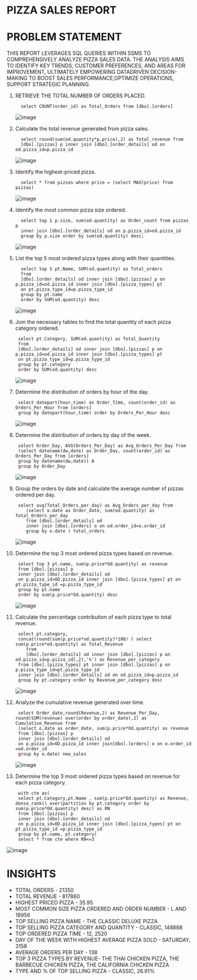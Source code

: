 # PIZZA SALES REPORT

# PROBLEM STATEMENT
THIS REPORT LEVERAGES SQL QUERIES WITHIN SSMS TO COMPREHENSIVELY ANALYZE PIZZA SALES DATA. THE ANALYSIS AIMS TO IDENTIFY KEY TRENDS, CUSTOMER PREFERENCES, AND
AREAS FOR IMPROVEMENT, ULTIMATELY EMPOWERING DATADRIVEN DECISION-MAKING TO BOOST SALES PERFORMANCE,OPTIMIZE OPERATIONS, SUPPORT STRATEGIC PLANNING.

1. RETRIEVE THE TOTAL NUMBER OF ORDERS PLACED.
   
         select COUNT(order_id) as Total_Orders from [dbo].[orders]
   
   ![image](https://github.com/Ambikapandey0821/Pizza-Sales-Report/assets/162020155/151be898-6b17-4fba-bbfe-751fe7d409ea)


3. Calculate the total revenue generated from pizza sales.

         select round(sum(od.quantity*p.price),2) as Total_revenue from
         [dbo].[pizzas] p inner join [dbo].[order_details] od on od.pizza_id=p.pizza_id
   
   ![image](https://github.com/Ambikapandey0821/Pizza-Sales-Report/assets/162020155/20300c5d-4636-422d-aa27-4f7e0197fabb)


5. Identify the highest-priced pizza.

         select * from pizzas where price = (select MAX(price) from pizzas)

   ![image](https://github.com/Ambikapandey0821/Pizza-Sales-Report/assets/162020155/1e4ac2f8-a4bc-4ff2-983e-69279298ed9f)


7. Identify the most common pizza size ordered.

         select top 1 p.size, sum(od.quantity) as Order_count from pizzas p 
         inner join [dbo].[order_details] od on p.pizza_id=od.pizza_id
         group by p.size order by sum(od.quantity) desc;

   ![image](https://github.com/Ambikapandey0821/Pizza-Sales-Report/assets/162020155/e7661c9d-08d9-4973-8f38-334c3685d9ba)

8. List the top 5 most ordered pizza types along with their quantities.

         select top 5 pt.Name, SUM(od.quantity) as Total_orders
         from
         [dbo].[order_details] od inner join [dbo].[pizzas] p on p.pizza_id=od.pizza_id inner join [dbo].[pizza_types] pt
         on pt.pizza_type_id=p.pizza_type_id
         group by pt.name
         order by SUM(od.quantity) desc

   ![image](https://github.com/Ambikapandey0821/Pizza-Sales-Report/assets/162020155/7c0330f4-98e9-4cd9-8acd-197cea2c875a)


10. Join the necessary tables to find the total quantity of each pizza category ordered.
   
         select pt.Category, SUM(od.quantity) as Total_Quantity
         from
         [dbo].[order_details] od inner join [dbo].[pizzas] p on p.pizza_id=od.pizza_id inner join [dbo].[pizza_types] pt
         on pt.pizza_type_id=p.pizza_type_id
         group by pt.category
         order by SUM(od.quantity) desc

    ![image](https://github.com/Ambikapandey0821/Pizza-Sales-Report/assets/162020155/1c7a8e13-f3f3-4eb1-90ac-062b1bca50ce)


12. Determine the distribution of orders by hour of the day.
   
         select datepart(hour,time) as Order_Time, count(order_id) as Orders_Per_Hour from [orders] 
         group by datepart(hour,time) order by Orders_Per_Hour desc

    ![image](https://github.com/Ambikapandey0821/Pizza-Sales-Report/assets/162020155/99ae104f-0a83-4f60-8004-77dc0d001cbc)


14. Determine the distribution of orders by day of the week.

         select Order_Day, AVG(Orders_Per_Day) as Avg_Orders_Per_Day from
         (select datename(dw,date) as Order_Day, count(order_id) as Orders_Per_Day from [orders] 
         group by datename(dw,date)) A 
         group by Order_Day

    ![image](https://github.com/Ambikapandey0821/Pizza-Sales-Report/assets/162020155/cc67ce1d-a397-4a44-9ad3-dfeda157893b)


16. Group the orders by date and calculate the average number of pizzas ordered per day.

         select avg(Total_Orders_per_day) as Avg_Orders_per_day from
         	(select o.date as Order_date, sum(od.quantity) as Total_Orders_per_day
         	from [dbo].[order_details] od
         	inner join [dbo].[orders] o on od.order_id=o.order_id
         	group by o.date ) total_orders

    ![image](https://github.com/Ambikapandey0821/Pizza-Sales-Report/assets/162020155/63731bc8-7a27-4c7c-b23c-da04f3fd8ae5)


18. Determine the top 3 most ordered pizza types based on revenue.

         select top 3 pt.name, sum(p.price*Od.quantity) as revenue
         from [dbo].[pizzas] p
         inner join [dbo].[order_details] od
         on p.pizza_id=OD.pizza_id inner join [dbo].[pizza_types] pt on pt.pizza_type_id =p.pizza_type_id
         group by pt.name
         order by sum(p.price*Od.quantity) desc

    ![image](https://github.com/Ambikapandey0821/Pizza-Sales-Report/assets/162020155/4b38cea5-a5d3-4496-911e-cf6c7536bb48)


20. Calculate the percentage contribution of each pizza type to total revenue.

         select pt.category, 
         concat(round(sum(p.price*od.quantity)*100/ ( select sum(p.price*od.quantity) as Total_Revenue
         	from 
         	[dbo].[order_details] od inner join [dbo].[pizzas] p on od.pizza_id=p.pizza_id),2),'%') as Revenue_per_category
         from [dbo].[pizza_types] pt inner join [dbo].[pizzas] p on p.pizza_type_id=pt.pizza_type_id 
         inner join [dbo].[order_details] od on od.pizza_id=p.pizza_id
         group by pt.category order by Revenue_per_category desc

    ![image](https://github.com/Ambikapandey0821/Pizza-Sales-Report/assets/162020155/5cbefda0-1858-4c68-a7d4-ab34fc250806)


22. Analyze the cumulative revenue generated over time.

         select Order_date,round(Revenue,2) as Revenue_Per_Day, round(SUM(revenue) over(order by order_date),2) as Cumulative_Revenue from 
         (select o.date as order_date, sum(p.price*Od.quantity) as revenue
         from [dbo].[pizzas] p
         inner join [dbo].[order_details] od
         on p.pizza_id=OD.pizza_id inner join[dbo].[orders] o on o.order_id =od.order_id
         group by o.date) new_sales

    ![image](https://github.com/Ambikapandey0821/Pizza-Sales-Report/assets/162020155/b5b0fd18-1abf-4696-8e80-45ce4bba33d1)


24. Determine the top 3 most ordered pizza types based on revenue for each pizza category.

         with cte as(
         select pt.Category,pt.Name , sum(p.price*Od.quantity) as Revenue,  dense_rank() over(partition by pt.category order by sum(p.price*Od.quantity) desc) as RN
         from [dbo].[pizzas] p
         inner join [dbo].[order_details] od
         on p.pizza_id=OD.pizza_id inner join [dbo].[pizza_types] pt on pt.pizza_type_id =p.pizza_type_id
         group by pt.name, pt.category)
         select * from cte where RN<=3

![image](https://github.com/Ambikapandey0821/Pizza-Sales-Report/assets/162020155/c6510ac9-a4e1-47ab-9afb-f7adc67fe2b9)

# INSIGHTS
- TOTAL ORDERS - 21350
- TOTAL REVENUE - 817860
- HIGHEST PRICED PIZZA - 35.95
- MOST COMMON SIZE PIZZA ORDERED AND ORDER NUMBER - L AND 18956
- TOP SELLING PIZZA NAME - THE CLASSIC DELUXE PIZZA
- TOP SELLING PIZZA CATEGORY AND QUANTITY - CLASSIC, 148888
- TOP ORDERED PIZZA TIME - 12, 2520
- DAY OF THE WEEK WITH HIGHEST AVERAGE PIZZA SOLD - SATURDAY, 3158
- AVERAGE ORDERS PER DAY - 138
- TOP 3 PIZZA TYPES BY REVENUE- THE THAI CHICKEN PIZZA, THE BARBECUE CHICKEN PIZZA, THE CALIFORNIA CHICKEN PIZZA
- TYPE AND % OF TOP SELLING PIZZA - CLASSIC, 26.91%
